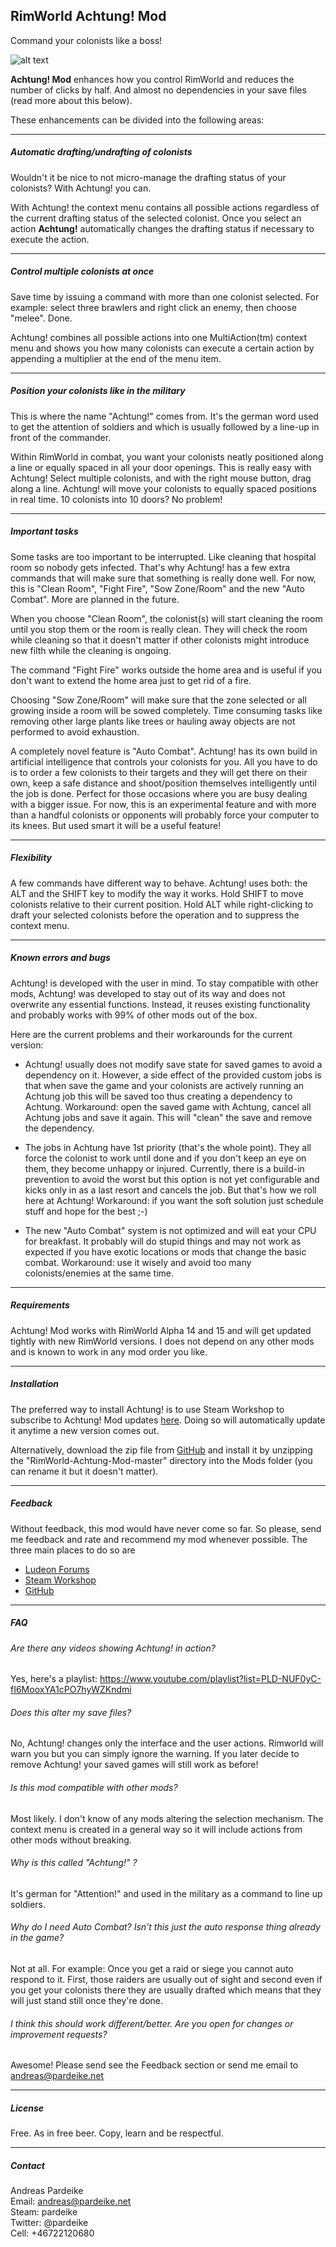## RimWorld Achtung! Mod 
Command your colonists like a boss!

![alt text](https://raw.githubusercontent.com/pardeike/RimWorld-Achtung-Mod/master/About/Preview.png "Achtung! Mod")

**Achtung! Mod** enhances how you control RimWorld and reduces the number of clicks by half. And almost no dependencies in your save files (read more about this below).

These enhancements can be divided into the following areas:

---

##### Automatic drafting/undrafting of colonists

Wouldn't it be nice to not micro-manage the drafting status of your colonists? With Achtung! you can.

With Achtung! the context menu contains all possible actions regardless of the current drafting status of the selected colonist. Once you select an action **Achtung!** automatically changes the drafting status if necessary to execute the action.

---

##### Control multiple colonists at once

Save time by issuing a command with more than one colonist selected. For example: select three brawlers and right click an enemy, then choose "melee". Done.

Achtung! combines all possible actions into one MultiAction(tm) context menu and shows you how many colonists can execute a certain action by appending a multiplier at the end of the menu item.

---

##### Position your colonists like in the military

This is where the name "Achtung!" comes from. It's the german word used to get the attention of soldiers and which is usually followed by a line-up in front of the commander.

Within RimWorld in combat, you want your colonists neatly positioned along a line or equally spaced in all your door openings. This is really easy with Achtung! Select multiple colonists, and with the right mouse button, drag along a line. Achtung! will move your colonists to equally spaced positions in real time. 10 colonists into 10 doors? No problem!

---

##### Important tasks

Some tasks are too important to be interrupted. Like cleaning that hospital room so nobody gets infected. That's why Achtung! has a few extra commands that will make sure that something is really done well.
For now, this is "Clean Room", "Fight Fire", "Sow Zone/Room" and the new "Auto Combat". More are planned in the future.

When you choose "Clean Room", the colonist(s) will start cleaning the room until you stop them or the room is really clean. They will check the room while cleaning so that it doesn't matter if other colonists might introduce new filth while the cleaning is ongoing.

The command "Fight Fire" works outside the home area and is useful if you don't want to extend the home area just to get rid of a fire.

Choosing "Sow Zone/Room" will make sure that the zone selected or all growing inside a room will be sowed completely. Time consuming tasks like removing other large plants like trees or hauling away objects are not performed to avoid exhaustion.

A completely novel feature is "Auto Combat". Achtung! has its own build in artificial intelligence that controls your colonists for you. All you have to do is to order a few colonists to their targets and they will get there on their own, keep a safe distance and shoot/position themselves intelligently until the job is done. Perfect for those occasions where you are busy dealing with a bigger issue. For now, this is an experimental feature and with more than a handful colonists or opponents will probably force your computer to its knees. But used smart it will be a useful feature!

---

##### Flexibility

A few commands have different way to behave. Achtung! uses both: the ALT and the SHIFT key to modify the way it works. Hold SHIFT to move colonists relative to their current position. Hold ALT while right-clicking to draft your selected colonists before the operation and to suppress the context menu.

---

##### Known errors and bugs

Achtung! is developed with the user in mind. To stay compatible with other mods, Achtung! was developed to stay out of its way and does not overwrite any essential functions. Instead, it reuses existing functionality and probably works with 99% of other mods out of the box.

Here are the current problems and their workarounds for the current version:

- Achtung! usually does not modify save state for saved games to avoid a dependency on it. However, a side effect of the provided custom jobs is that when save the game and your colonists are actively running an Achtung job this will be saved too thus creating a dependency to Achtung. Workaround: open the saved game with Achtung, cancel all Achtung jobs and save it again. This will "clean" the save and remove the dependency.

- The jobs in Achtung have 1st priority (that's the whole point). They all force the colonist to work until done and if you don't keep an eye on them, they become unhappy or injured. Currently, there is a build-in prevention to avoid the worst but this option is not yet configurable and kicks only in as a last resort and cancels the job. But that's how we roll here at Achtung! Workaround: if you want the soft solution just schedule stuff and hope for the best ;-)

- The new "Auto Combat" system is not optimized and will eat your CPU for breakfast. It probably will do stupid things and may not work as expected if you have exotic locations or mods that change the basic combat. Workaround: use it wisely and avoid too many colonists/enemies at the same time.

---

##### Requirements

Achtung! Mod works with RimWorld Alpha 14 and 15 and will get updated tightly with new RimWorld versions. I does not depend on any other mods and is known to work in any mod order you like.

---

##### Installation

The preferred way to install Achtung! is to use Steam Workshop to subscribe to Achtung! Mod updates [here](http://steamcommunity.com/sharedfiles/filedetails/?id=730936602&searchtext=achtung). Doing so will automatically update it anytime a new version comes out.

Alternatively, download the zip file from [GitHub](https://github.com/pardeike/RimWorld-Achtung-Mod/archive/master.zip) and install it by unzipping the "RimWorld-Achtung-Mod-master" directory into the Mods folder (you can rename it but it doesn't matter).

---

##### Feedback

Without feedback, this mod would have never come so far. So please, send me feedback and rate and recommend my mod whenever possible. The three main places to do so are

- [Ludeon Forums](https://ludeon.com/forums/index.php?topic=22130.0)
- [Steam Workshop](http://steamcommunity.com/sharedfiles/filedetails/comments/730936602)
- [GitHub](https://github.com/pardeike/RimWorld-Achtung-Mod)

---

##### FAQ

###### Are there any videos showing Achtung! in action?

Yes, here's a playlist: https://www.youtube.com/playlist?list=PLD-NUF0yC-fI6MooxYA1cPO7hyWZKndmi

###### Does this alter my save files?

No, Achtung! changes only the interface and the user actions. Rimworld will warn you but you can simply ignore the warning. If you later decide to remove Achtung! your saved games will still work as before!

###### Is this mod compatible with other mods?

Most likely. I don't know of any mods altering the selection mechanism. The context menu is created in a general way so it will include actions from other mods without breaking.

###### Why is this called "Achtung!" ?

It's german for "Attention!" and used in the military as a command to line up soldiers.

###### Why do I need Auto Combat? Isn't this just the auto response thing already in the game?

Not at all. For example: Once you get a raid or siege you cannot auto respond to it. First, those raiders are usually out of sight and second even if you get your colonists there they are usually drafted which means that they will just stand still once they're done.

###### I think this should work different/better. Are you open for changes or improvement requests?

Awesome! Please send see the Feedback section or send me email to andreas@pardeike.net

---

##### License

Free. As in free beer. Copy, learn and be respectful.

---

##### Contact

Andreas Pardeike  
Email: andreas@pardeike.net  
Steam: pardeike  
Twitter: @pardeike  
Cell: +46722120680
